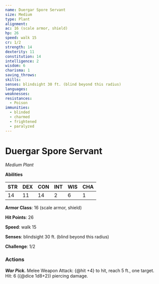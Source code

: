 ```yaml
---
name: Duergar Spore Servant
size: Medium
type: Plant
alignment: 
ac: 16 (scale armor, shield)
hp: 26
speed: walk 15
cr: 1/2
strength: 14
dexterity: 11
constitution: 14
intelligence: 2
wisdom: 6
charisma: 1
saving_throws:
skills:
senses: blindsight 30 ft. (blind beyond this radius)
languages:
weaknesses:
resistances:
  - Poison
immunities:
  - blinded
  - charmed
  - frightened
  - paralyzed
---
```


# Duergar Spore Servant

*Medium Plant*

**Abilities**

| STR | DEX | CON | INT | WIS | CHA |
| --- | --- | --- | --- | --- | --- |
| 14 | 11 | 14 | 2 | 6 | 1 |

**Armor Class**: 16 (scale armor, shield)

**Hit Points**: 26

**Speed**: walk 15

**Senses**: blindsight 30 ft. (blind beyond this radius)

**Challenge**: 1/2

### Actions
***War Pick.*** Melee Weapon Attack: {@hit +4} to hit, reach 5 ft., one target. Hit: 6 ({@dice 1d8+2}) piercing damage.

